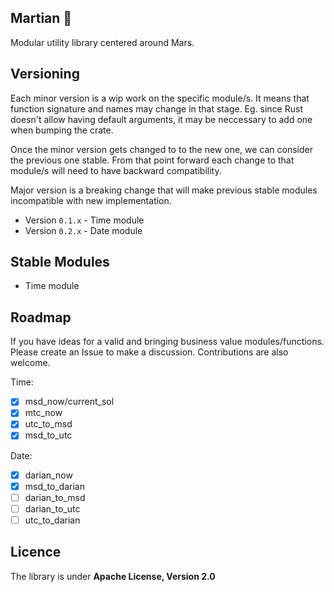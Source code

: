 ## Martian 👾

Modular utility library centered around Mars.

## Versioning

Each minor version is a wip work on the specific module/s. It means that function signature and names may change in that stage. Eg. since Rust doesn't allow having default arguments, it may be neccessary to add one when bumping the crate.

Once the minor version gets changed to to the new one, we can consider the previous one stable. From that point forward each change to that module/s will need to have backward compatibility.

Major version is a breaking change that will make previous stable modules incompatible with new implementation.

- Version `0.1.x` - Time module
- Version `0.2.x` - Date module

## Stable Modules

- Time module

## Roadmap

If you have ideas for a valid and bringing business value modules/functions. Please create an Issue to make a discussion. Contributions are also welcome.

Time:

- [x] msd_now/current_sol
- [x] mtc_now
- [x] utc_to_msd
- [x] msd_to_utc

Date:

- [x] darian_now
- [x] msd_to_darian
- [ ] darian_to_msd
- [ ] darian_to_utc
- [ ] utc_to_darian

## Licence

The library is under **Apache License, Version 2.0**
